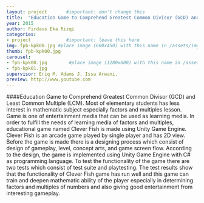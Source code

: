 ```yaml
---
layout: project       #important: don't change this
title:  "Education Game to Comprehend Greatest Common Divisor (GCD) and Least Common Multiple (LCM)"
year: 2015
author: Firdaus Eka Rizqi
categories:
- project             #important: leave this here
img: fpb-kpk00.jpg #place image (600x450) with this name in /assets/img/project/
thumb: fpb-kpk00.jpg
carousel:
- fpb-kpk00.jpg        #place image (1280x600) with this name in /assets/img/project/carousel/  
- fpb-kpk01.jpg
supervisor: Eriq M. Adams J, Issa Arwani.
preview: http://www.youtube.com
---
```

####Education Game to Comprehend Greatest Common Divisor (GCD) and Least Common Multiple (LCM).
Most of elementary students has less interest in mathematic subject especially factors and multiples lesson. Game is one of entertainment media that can be used as learning media. In order to fulfill the needs of learning media of factors and multiples, educational game named Clever Fish is made using Unity Game Engine. Clever Fish is an arcade game played by single player and has 2D view. Before the game is made there is a designing process which consist of design of gameplay, level, concept arts, and game screen flow. According to the design, the game is implemented using Unity Game Engine with C# as programming language. To test the functionality of the game there are two tests which consist of test suite and playtesting. The test results show that the functionality of Clever Fish game has run well and this game can train and deepen mathematic ability of the player especially in determining factors and multiples of numbers and also giving good entertainment from interesting gameplay.

